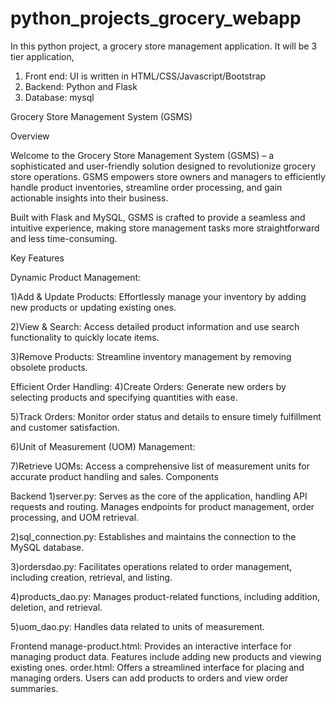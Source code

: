 # python_projects_grocery_webapp
In this python project, a grocery store management application. It will be 3 tier application,
1. Front end: UI is written in HTML/CSS/Javascript/Bootstrap
2. Backend: Python and Flask
3. Database: mysql

Grocery Store Management System (GSMS)

Overview

Welcome to the Grocery Store Management System (GSMS) – a sophisticated and user-friendly solution designed to revolutionize grocery store operations. GSMS empowers store owners and managers to efficiently handle product inventories, streamline order processing, and gain actionable insights into their business.

Built with Flask and MySQL, GSMS is crafted to provide a seamless and intuitive experience, making store management tasks more straightforward and less time-consuming.

Key Features

Dynamic Product Management:

1)Add & Update Products: Effortlessly manage your inventory by adding new products or updating existing ones.

2)View & Search: Access detailed product information and use search functionality to quickly locate items.

3)Remove Products: Streamline inventory management by removing obsolete products.

Efficient Order Handling:
4)Create Orders: Generate new orders by selecting products and specifying quantities with ease.

5)Track Orders: Monitor order status and details to ensure timely fulfillment and customer satisfaction.

6)Unit of Measurement (UOM) Management:

7)Retrieve UOMs: Access a comprehensive list of measurement units for accurate product handling and sales.
Components

Backend
1)server.py:
Serves as the core of the application, handling API requests and routing.
Manages endpoints for product management, order processing, and UOM retrieval.

2)sql_connection.py:
Establishes and maintains the connection to the MySQL database.

3)ordersdao.py:
Facilitates operations related to order management, including creation, retrieval, and listing.

4)products_dao.py:
Manages product-related functions, including addition, deletion, and retrieval.

5)uom_dao.py:
Handles data related to units of measurement.

Frontend
manage-product.html:
Provides an interactive interface for managing product data. Features include adding new products and viewing existing ones.
order.html:
Offers a streamlined interface for placing and managing orders. Users can add products to orders and view order summaries.

